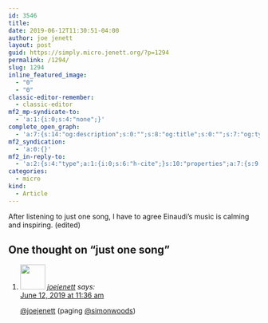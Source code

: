 ```yaml
---
id: 3546
title: 
date: 2019-06-12T11:30:51-04:00
author: joe jenett
layout: post
guid: https://simply.micro.jenett.org/?p=1294
permalink: /1294/
slug: 1294
inline_featured_image:
  - "0"
  - "0"
classic-editor-remember:
  - classic-editor
mf2_mp-syndicate-to:
  - 'a:1:{i:0;s:4:"none";}'
complete_open_graph:
  - 'a:7:{s:14:"og:description";s:0:"";s:8:"og:title";s:0:"";s:7:"og:type";s:0:"";s:12:"twitter:card";s:7:"summary";s:15:"twitter:creator";s:0:"";s:19:"twitter:description";s:0:"";s:8:"og:image";s:0:"";}'
mf2_syndication:
  - 'a:0:{}'
mf2_in-reply-to:
  - 'a:2:{s:4:"type";a:1:{i:0;s:6:"h-cite";}s:10:"properties";a:7:{s:9:"published";a:1:{i:0;s:25:"2019-06-12T02:34:14+00:00";}s:7:"updated";a:1:{i:0;s:25:"2019-06-12T02:34:14+00:00";}s:7:"summary";a:1:{i:0;s:113:"...it can be important for me to find a common thread, an underlying ever-present source of calm and inspiration.";}s:4:"name";a:1:{i:0;s:14:"Einaudi and Me";}s:3:"url";a:1:{i:0;s:60:"https://justgoodmusic.philpin.com/2019/06/12/einaudi-and-me/";}s:11:"publication";a:1:{i:0;s:15:"Just Good Music";}s:6:"author";a:2:{s:4:"type";a:1:{i:0;s:6:"h-card";}s:10:"properties";a:3:{s:4:"name";a:1:{i:0;s:5:"simon";}s:3:"url";a:1:{i:0;s:52:"https://justgoodmusic.philpin.com/author/simonwoods/";}s:5:"photo";a:1:{i:0;s:161:"https://secure.gravatar.com/avatar/f5298cb8bfce8ecce0380d5d6f9ffd0b?s=40&d=https://justgoodmusic.philpin.com/wp-content/plugins/semantic-linkbacks/img/mm.jpg&r=g";}}}}}'
categories:
  - micro
kind:
  - Article
---
```

After listening to just one song, I have to agree Einaudi’s music is calming and inspiring. (edited)

<h2 id="comments-title">One thought on “<span>just one song</span>”		</h2>


<ol class="commentlist">
<li class="comment even thread-even depth-1 u-comment h-cite h-entry p-comment" id="li-comment-412">
<article id="comment-412" class="comment " itemprop="comment" itemscope="" itemtype="http://schema.org/Comment">
<footer>
<address class="comment-author p-author author vcard hcard h-card" itemprop="creator" itemscope="" itemtype="http://schema.org/Person">
<img alt="" src="https://micro.blog/joejenett/avatar.jpg" srcset="https://micro.blog/joejenett/avatar.jpg 2x" class="avatar avatar-50 photo avatar-default local-avatar u-photo" itemprop="image" loading="lazy" width="50" height="50">				<cite class="fn p-name" itemprop="name"><a href="https://micro.blog/joejenett" rel="external nofollow ugc" class="u-url url">joejenett</a></cite> <span class="says">says:</span>					</address>
<!-- .comment-author .vcard -->

<div class="comment-meta commentmetadata">
<a href="https://micro.blog/joejenett/4010250"><time class="updated published dt-updated dt-published" datetime="2019-06-12T11:36:15-04:00" itemprop="datePublished dateModified dateCreated">
June 12, 2019 at 11:36 am						</time></a>
</div>
<!-- .comment-meta .commentmetadata -->
</footer>

<div class="comment-content e-content p-summary p-name" itemprop="text name description">
<p><a href="https://micro.blog/joejenett" rel="nofollow ugc">@joejenett</a> (paging <a href="https://micro.blog/simonwoods" rel="nofollow ugc">@simonwoods</a>)</p></div></article></li></ol>
